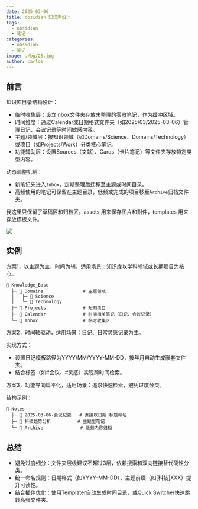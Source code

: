 ```yaml
---
date: 2025-03-06
title: obsidian 知识库设计
tags:
  - obsidian
  - 笔记
categories:
  - obsidian
  - 笔记
image: ./bg/25.jpg
author: carlos
---
```


## 前言

知识库目录结构设计：

- 临时收集层‌：设立Inbox文件夹存放未整理的零散笔记，作为缓冲区域‌。
- 时间维度‌：通过Calendar或日期格式文件夹（如2025/03/2025-03-06）管理日记、会议记录等时间敏感内容‌。
- 主题/领域层‌：按知识领域（如Domains/Science、Domains/Technology）或项目（如Projects/Work）分类核心笔记‌。
- 功能辅助层‌：设置Sources（文献）、Cards（卡片笔记）等文件夹存放特定类型内容‌。

动态调整机制：

- 新笔记先进入`Inbox`，定期整理后迁移至主题或时间目录‌。
- 高频使用的笔记可保留在主题目录，低频或完成的项目移至`Archive`归档文件夹‌。

我这里只保留了草稿区和归档区。assets 用来保存图片和附件，templates 用来存放模板文件。

![](../00-assets/Pasted%20image%2020250306024401.png)

## 实例

方案1，以主题为主，时间为辅，适用场景‌：知识库以学科领域或长期项目为核心。

```text
📂 Knowledge_Base
  ├─ 📂 Domains               # 主题领域
  │   ├─ 📂 Science
  │   └─ 📂 Technology
  ├─ 📂 Projects              # 短期项目
  ├─ 📂 Calendar              # 时间相关笔记（日记、会议记录）
  └─ 📂 Inbox                 # 临时收集区
```

方案2，时间轴驱动，‌适用场景‌：日记、日常灵感记录为主。

实现方式‌：

- 设置日记模板路径为YYYY/MM/YYYY-MM-DD，按年月自动生成嵌套文件夹‌。
- 结合标签（如#会议、#灵感）实现跨时间检索。

方案3，功能导向扁平化，适用场景‌：追求快速检索，避免过度分类。

结构示例‌：

```
📂 Notes
  ├─ 📄 2025-03-06-会议纪要   # 直接以日期+标题命名
  ├─ 📄 科技趋势分析          # 主题型笔记
  └─ 📂 Archive              # 低频内容归档
```

## 总结

- 避免过度细分‌：文件夹层级建议不超过3层，依赖搜索和双向链接替代硬性分类‌。
- 统一命名规则‌：日期格式（如YYYY-MM-DD）、主题前缀（如[科技]XXX）提升可读性‌。
- 结合插件优化‌：使用Templater自动生成时间目录，或Quick Switcher快速跳转高频文件夹‌。

